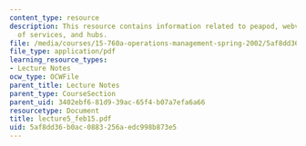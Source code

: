 ```yaml
---
content_type: resource
description: This resource contains information related to peapod, webvan, characteristics
  of services, and hubs.
file: /media/courses/15-760a-operations-management-spring-2002/5af8dd36b0ac0883256aedc998b873e5_lecture5_feb15.pdf
file_type: application/pdf
learning_resource_types:
- Lecture Notes
ocw_type: OCWFile
parent_title: Lecture Notes
parent_type: CourseSection
parent_uid: 3402ebf6-81d9-39ac-65f4-b07a7efa6a66
resourcetype: Document
title: lecture5_feb15.pdf
uid: 5af8dd36-b0ac-0883-256a-edc998b873e5
---
```

